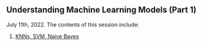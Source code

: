 ## Understanding Machine Learning Models (Part 1)
July 11th, 2022.
The contents of this session include:
  1. [KNNs, SVM, Naive Bayes](./(1)%20ML%20Models.ipynb)